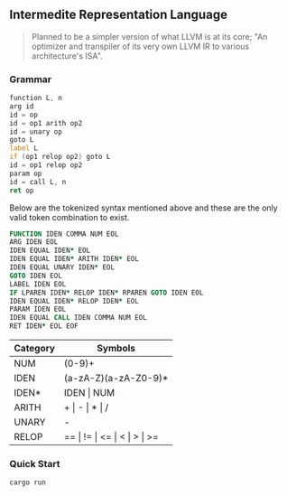 ## Intermedite Representation Language
> Planned to be a simpler version of what LLVM is at its core; "An optimizer and transpiler of its very own LLVM IR to various architecture's ISA".

### Grammar

``` asm
function L, n
arg id
id = op
id = op1 arith op2
id = unary op
goto L
label L
if (op1 relop op2) goto L
id = op1 relop op2
param op
id = call L, n
ret op
```
Below are the tokenized syntax mentioned above and these are the only valid token combination to exist.
``` f90
FUNCTION IDEN COMMA NUM EOL
ARG IDEN EOL
IDEN EQUAL IDEN* EOL
IDEN EQUAL IDEN* ARITH IDEN* EOL
IDEN EQUAL UNARY IDEN* EOL
GOTO IDEN EOL
LABEL IDEN EOL
IF LPAREN IDEN* RELOP IDEN* RPAREN GOTO IDEN EOL
IDEN EQUAL IDEN* RELOP IDEN* EOL
PARAM IDEN EOL
IDEN EQUAL CALL IDEN COMMA NUM EOL
RET IDEN* EOL EOF
```
| **Category** | **Symbols**                    |
|--------------|--------------------------------|
| NUM          | (0-9)+                         |
| IDEN         | (a-zA-Z)(a-zA-Z0-9)*           |
| IDEN\*       | IDEN \| NUM                    |
| ARITH        | + \| - \| * \| /               |
| UNARY        | -                              |
| RELOP        | == \| != \| <= \| < \| > \| >= |

### Quick Start
``` bash
cargo run
```
